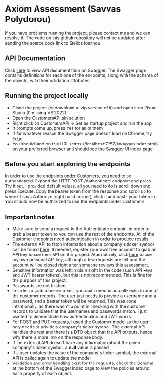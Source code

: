 # Axiom Assessment (Savvas Polydorou)
If you have problems running the project, please contact me and we can resolve it. The code on this github repository will not be updated after sending the source code link to Stelios Ioannou.
## API Documentation
Click [here](https://localhost:7257/swagger/index.html) to view API documentation on Swagger. The Swagger page contains definitions for each one of the endpoints, along with the schema of the objects, with their validation attributes.
## Running the project locally
- Clone the project (or download a .zip version of it) and open it on Visual Studio (I'm using VS 2022)
- Open the CustomersAPI.sln solution
- Right click on CustomersAPI -> Set as startup project and run the app
- If prompts come up, press Yes for all of them
- If for whatever reason the Swagger page doesn't load on Chrome, try Edge
- You should land on this URL (https://localhost:7257/swagger/index.html) on your preferred browser and should see the Swagger UI index page

## Before you start exploring the endpoints
In order to use the endpoints under Customers, you need to be authenticated. Expand the HTTP POST /Authenticate endpoint and press Try it out. I provided default values, all you need to do is scroll down and press Execute. Copy the bearer token from the response and scroll up to where it says Authorize (right hand corner), click it and paste your token in. You should now be authorized to use the endpoints under Customers.
## Important notes
- Make sure to send a request to the Authenticate endpoint in order to grab a bearer token so you can use the rest of the endpoints. All of the  Customer endpoints need authentication in order to produce results.
- The external API to fetch information about a company's ticker symbol can be found [here](https://site.financialmodelingprep.com/developer/docs/). If needed, register your own free account to grab an API key to use their API on this project. Alternatively, click [here](https://github.com/SavvasPolydorou/CustomersAPI/blob/380a1e0bf4441e4df69103255110ff0bf9084d5d/Services/CustomerService.cs#L134) to use my own personal API key, although a few requests are left and the account will be closed right after someone reviews this assessment.
- Sensitive information was left in plain sight in the code (such API keys and JWT bearer tokens), but this is not recommended. This is fine for the purpose of this project.
- Passwords are not hashed.
- In order to grab a bearer token, you don't need to actually exist in one of the customer records. The user just needs to provide a username and a password, and a bearer token will be returned. This was done intentionally, as there wasn't a point in checking with the customer records to validate that the usernames and passwords match. I just wanted to demonstrate how authentication and JWT works.
- For POST and PUT requests, I used the Customer model as the user only needs to privide a company's ticker symbol. The external API handles the rest and there is a DTO object that the API outputs, hence why there is more info on the response body.
- If the external API doesn't have any information about the given company's ticker symbol, a **null** value is passed.
- If a user updates the value of the company's ticker symbol, the external API is called again to update the model.
- Validation and error handling exist for the requests, check the Schema at the bottom of the Swagger index page to view the policies around each property of each object.

